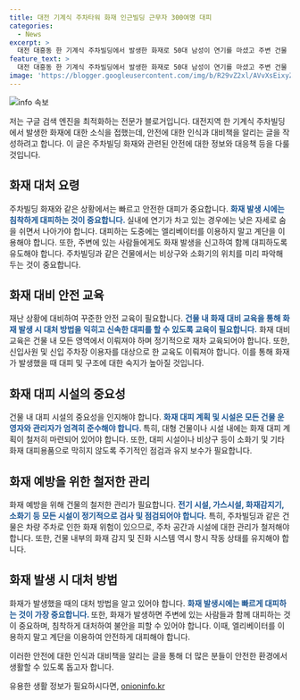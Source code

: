 ```yaml
---
title: 대전 기계식 주차타워 화재 인근빌딩 근무자 300여명 대피
categories:
  - News
excerpt: >
  대전 대흥동 한 기계식 주차빌딩에서 발생한 화재로 50대 남성이 연기를 마셨고 주변 건물 근무자 300여명이 대피했다. 대전 소방본부 등에 따르면 소방 120명 등 130명이 참여해 진압에 성공했으며, 정확한 사고 경위는 조사 중이다. 대흥동 주변 교통이 혼잡하여 우회도로 이용을 권고하는 재난문자가 발송됐다.
feature_text: >
  대전 대흥동 한 기계식 주차빌딩에서 발생한 화재로 50대 남성이 연기를 마셨고 주변 건물 근무자 300여명이 대피했다. 대전 소방본부 등에 따르면 소방 120명 등 130명이 참여해 진압에 성공했으며, 정확한 사고 경위는 조사 중이다. 대흥동 주변 교통이 혼잡하여 우회도로 이용을 권고하는 재난문자가 발송됐다.
image: 'https://blogger.googleusercontent.com/img/b/R29vZ2xl/AVvXsEixyZcFfHzMRdzZMjFBmAUKJYCLCGyLL1o632UiGVXcaFdKo_bkvkuCioo0uUKlGfBVcT3P84aROyZIXSBEx3Aw5nCQ3pTgDom1WDC4m8eifvWiAmWEEVb4x6G_l8C0QH225ldMjyaFvpxGEBGNO37VmDTDMHGhJPq73UglMfDca1-0aw/s1600/blogspot.png'
---
```


<p><img src="https://blogger.googleusercontent.com/img/b/R29vZ2xl/AVvXsEixyZcFfHzMRdzZMjFBmAUKJYCLCGyLL1o632UiGVXcaFdKo_bkvkuCioo0uUKlGfBVcT3P84aROyZIXSBEx3Aw5nCQ3pTgDom1WDC4m8eifvWiAmWEEVb4x6G_l8C0QH225ldMjyaFvpxGEBGNO37VmDTDMHGhJPq73UglMfDca1-0aw/s1600/blogspot.png" alt="info 속보" /></p>

<p>저는 구글 검색 엔진을 최적화하는 전문가 블로거입니다. 대전지역 한 기계식 주차빌딩에서 발생한 화재에 대한 소식을 접했는데, 안전에 대한 인식과 대비책을 알리는 글을 작성하려고 합니다. 이 글은 주차빌딩 화재와 관련된 안전에 대한 정보와 대응책 등을 다룰 것입니다.</p>

<h2 data-ke-size="size26">화재 대처 요령</h2>

<p data-ke-size="size16">주차빌딩 화재와 같은 상황에서는 빠르고 안전한 대피가 중요합니다. <b><span style="color: #1a5490;">화재 발생 시에는 침착하게 대피하는 것이 중요합니다. </span></b>실내에 연기가 차고 있는 경우에는 낮은 자세로 숨을 쉬면서 나아가야 합니다. 대피하는 도중에는 엘리베이터를 이용하지 말고 계단을 이용해야 합니다. 또한, 주변에 있는 사람들에게도 화재 발생을 신고하여 함께 대피하도록 유도해야 합니다. 주차빌딩과 같은 건물에서는 비상구와 소화기의 위치를 미리 파악해 두는 것이 중요합니다.</p>

<h2 data-ke-size="size26">화재 대비 안전 교육</h2>

<p data-ke-size="size16">재난 상황에 대비하여 꾸준한 안전 교육이 필요합니다. <b><span style="color: #1a5490;">건물 내 화재 대비 교육을 통해 화재 발생 시 대처 방법을 익히고 신속한 대피를 할 수 있도록 교육이 필요합니다.</span></b> 화재 대비 교육은 건물 내 모든 영역에서 이뤄져야 하며 정기적으로 재차 교육되어야 합니다. 또한, 신입사원 및 신입 주차장 이용자를 대상으로 한 교육도 이뤄져야 합니다. 이를 통해 화재가 발생했을 때 대피 및 구조에 대한 숙지가 높아질 것입니다. </p>

<h2 data-ke-size="size26">화재 대피 시설의 중요성</h2>

<p data-ke-size="size16">건물 내 대피 시설의 중요성을 인지해야 합니다. <b><span style="color: #1a5490;">화재 대피 계획 및 시설은 모든 건물 운영자와 관리자가 엄격히 준수해야 합니다. </span></b>특히, 대형 건물이나 시설 내에는 화재 대피 계획이 철저히 마련되어 있어야 합니다. 또한, 대피 시설이나 비상구 등이 소화기 및 기타 화재 대피용품으로 막히지 않도록 주기적인 점검과 유지 보수가 필요합니다.</p>

<h2 data-ke-size="size26">화재 예방을 위한 철저한 관리</h2>

<p data-ke-size="size16">화재 예방을 위해 건물의 철저한 관리가 필요합니다. <b><span style="color: #1a5490;">전기 시설, 가스시설, 화재감지기, 소화기 등 모든 시설이 정기적으로 검사 및 점검되어야 합니다.</span></b> 특히, 주차빌딩과 같은 건물은 차량 주차로 인한 화재 위험이 있으므로, 주차 공간과 시설에 대한 관리가 철저해야 합니다. 또한, 건물 내부의 화재 감지 및 진화 시스템 역시 항시 작동 상태를 유지해야 합니다.</p>

<h2 data-ke-size="size26">화재 발생 시 대처 방법</h2>

<p data-ke-size="size16">화재가 발생했을 때의 대처 방법을 알고 있어야 합니다. <b><span style="color: #1a5490;">화재 발생시에는 빠르게 대피하는 것이 가장 중요합니다. </span></b>또한, 화재가 발생하면 주변에 있는 사람들과 함께 대피하는 것이 중요하며, 침착하게 대처하여 불안을 피할 수 있어야 합니다. 이때, 엘리베이터를 이용하지 말고 계단을 이용하여 안전하게 대피해야 합니다.</p>

<p>이러한 안전에 대한 인식과 대비책을 알리는 글을 통해 더 많은 분들이 안전한 환경에서 생활할 수 있도록 돕고자 합니다.</p>
유용한 생활 정보가 필요하시다면, <a href="https://onioninfo.kr" rel="dofollow">onioninfo.kr</a>


